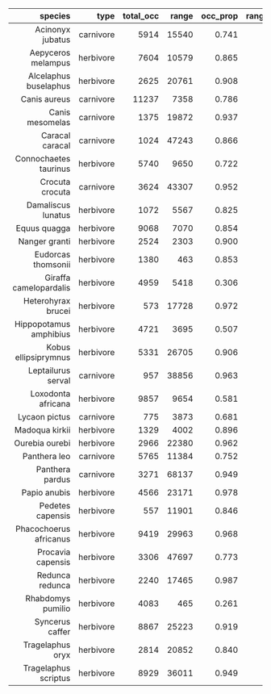 |                species |      type | total_occ |     range | occ_prop | range_prop |
| ----------------------:| ---------:| ---------:| ---------:| --------:| ----------:|
|       Acinonyx jubatus | carnivore |  5914 | 15540 |    0.741 |      0.723 |
|     Aepyceros melampus | herbivore |  7604 | 10579 |    0.865 |      0.699 |
|  Alcelaphus buselaphus | herbivore |  2625 | 20761 |    0.908 |      0.820 |
|           Canis aureus | carnivore | 11237 |  7358 |    0.786 |      0.562 |
|        Canis mesomelas | carnivore |  1375 | 19872 |    0.937 |      0.949 |
|        Caracal caracal | carnivore |  1024 | 47243 |    0.866 |      0.856 |
|  Connochaetes taurinus | herbivore |  5740 |  9650 |    0.722 |      0.803 |
|        Crocuta crocuta | carnivore |  3624 | 43307 |    0.952 |      0.924 |
|     Damaliscus lunatus | herbivore |  1072 |  5567 |    0.825 |      0.729 |
|           Equus quagga | herbivore |  9068 |  7070 |    0.854 |      0.673 |
|          Nanger granti | herbivore |  2524 |  2303 |    0.900 |      0.876 |
|     Eudorcas thomsonii | herbivore |  1380 |   463 |    0.853 |      0.617 |
| Giraffa camelopardalis | herbivore |  4959 |  5418 |    0.306 |      0.510 |
|     Heterohyrax brucei | herbivore |   573 | 17728 |    0.972 |      0.963 |
| Hippopotamus amphibius | herbivore |  4721 |  3695 |    0.507 |      0.357 |
|   Kobus ellipsiprymnus | herbivore |  5331 | 26705 |    0.906 |      0.736 |
|     Leptailurus serval | carnivore |   957 | 38856 |    0.963 |      0.914 |
|     Loxodonta africana | herbivore |  9857 |  9654 |    0.581 |      0.572 |
|          Lycaon pictus | carnivore |   775 |  3873 |    0.681 |      0.551 |
|         Madoqua kirkii | herbivore |  1329 |  4002 |    0.896 |      0.917 |
|         Ourebia ourebi | herbivore |  2966 | 22380 |    0.962 |      0.890 |
|           Panthera leo | carnivore |  5765 | 11384 |    0.752 |      0.593 |
|        Panthera pardus | carnivore |  3271 | 68137 |    0.949 |      0.976 |
|           Papio anubis | herbivore |  4566 | 23171 |    0.978 |      0.936 |
|       Pedetes capensis | herbivore |   557 | 11901 |    0.846 |      0.801 |
| Phacochoerus africanus | herbivore |  9419 | 29963 |    0.968 |      0.918 |
|      Procavia capensis | herbivore |  3306 | 47697 |    0.773 |      0.870 |
|        Redunca redunca | herbivore |  2240 | 17465 |    0.987 |      0.933 |
|      Rhabdomys pumilio | herbivore |  4083 |   465 |    0.261 |      0.226 |
|        Syncerus caffer | herbivore |  8867 | 25223 |    0.919 |      0.742 |
|       Tragelaphus oryx | herbivore |  2814 | 20852 |    0.840 |      0.899 |
|   Tragelaphus scriptus | herbivore |  8929 | 36011 |    0.949 |      0.908 |
